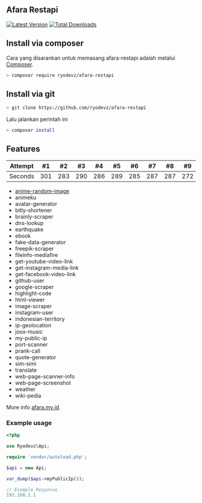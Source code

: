 ## Afara Restapi
[![Latest Version](https://img.shields.io/github/v/release/ryodevz/afara-restapi.svg?style=flat-square)](https://github.com/ryodevz/afara-restapi/releases)
[![Total Downloads](https://img.shields.io/packagist/dt/ryodevz/afara-restapi.svg?style=flat-square)](https://packagist.org/packages/ryodevz/afara-restapi)

## Install via composer

Cara yang disarankan untuk memasang afara-restapi adalah melalui
[Composer](https://getcomposer.org/).

```bash
> composer require ryodevz/afara-restapi
```
## Install via git

```bash
> git clone https://github.com/ryodevz/afara-restapi
```

Lalu jalankan perintah ini
```bash
> composer install
```

## Features

| Attempt | #1 | #2 | #3 | #4 | #5 | #6 | #7 | #8 | #9 | #10 | #11 | #12 |
| :---: | :---: | :---: | :---: | :---: | :---: | :---: | :---: | :---: | :---: | :---: | :---: | :---: |
| Seconds | 301 | 283 | 290 | 286 | 289 | 285 | 287 | 287 | 272 | 276 | 269 | 254 |

- [anime-random-image](#AnimeRandomImage)
- animeku
- avatar-generator
- bitly-shortener
- brainly-scraper
- dns-lookup
- earthquake
- ebook
- fake-data-generator
- freepik-scraper
- fileinfo-mediafire
- get-youtube-video-link
- get-instagram-media-link
- get-facebook-video-link
- github-user
- google-scraper
- highlight-code
- html-viewer
- image-scraper
- instagram-user
- indonesian-territory
- ip-geolocation
- joox-music
- my-public-ip
- port-scanner
- prank-call
- quote-generator
- sim-simi
- translate
- web-page-scanner-info
- web-page-screenshot
- weather
- wiki-pedia

More info [afara.my.id](https://afara.my.id/).

### Example usage
```php
<?php

use Ryodevz\Api;

require 'vendor/autoload.php';

$api = new Api;

var_dump($api->myPublicIp());

// Example Response
192.168.2.1 
```